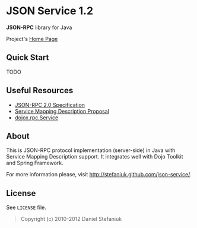 JSON Service 1.2
================

**JSON-RPC** library for Java

Project's [Home Page](http://stefaniuk.github.com/json-service/ "Project's Home Page")

Quick Start
-----------

TODO

Useful Resources
----------------

* [JSON-RPC 2.0 Specification](http://www.jsonrpc.org/specification)
* [Service Mapping Description Proposal](http://dojotoolkit.org/reference-guide/1.8/dojox/rpc/smd.html)
* [dojox.rpc.Service](http://dojotoolkit.org/reference-guide/1.8/dojox/rpc/Service.html)

About
-----

This is JSON-RPC protocol implementation (server-side) in Java with Service Mapping Description support. It integrates well with Dojo Toolkit and Spring Framework.

For more information please, visit <http://stefaniuk.github.com/json-service/>.

License
-------

See `LICENSE` file.

> Copyright (c) 2010-2012 Daniel Stefaniuk
